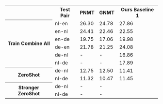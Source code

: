 <table style="width:100%">
  <tr>
    <th> </th>
    <th>Test Pair</th>
    <th>PNMT</th>
    <th>GNMT</th>
    <th>Ours Baseline 1</th>
  </tr>
  
  <tr>
    <th rowspan="6">Train Combine All</th>
    <td>nl-en</td>
    <td>26.30</td>
    <td>24.78</td>
    <td>27.86</td>
  </tr>
  <tr>
    <td>en-nl</td>
    <td>24.41</td>
    <td>22.46</td>
    <td>22.55</td>
  </tr>
  
  <tr>
    <td>en-de</td>
    <td>19.75</td>
    <td>17.06</td>
    <td>19.98</td>
  </tr>
  
  <tr>
    <td>de-en</td>
    <td>21.78</td>
    <td>21.25</td>
    <td>24.08</td>
  </tr>
  
  <tr>
    <td>de-nl</td>
    <td>-</td>
    <td>-</td>
    <td>16.86</td>
  </tr>
  
  <tr>
    <td>nl-de</td>
    <td>-</td>
    <td>-</td>
    <td>17.89</td>
  </tr>
  
  <tr>
    <th rowspan="2">ZeroShot</th>
    <td>de-nl</td>
    <td>12.75</td>
    <td>12.50</td>
    <td>11.41</td>
  </tr>
  
  <tr>
    <td>nl-de</td>
    <td>11.32</td>
    <td>10.47</td>
    <td>11.45</td>
  </tr>
   
  <tr>
    <th rowspan="2">Stronger ZeroShot</th>
    <td>de-nl</td>
    <td>-</td>
    <td>-</td>
    <td>  </td>
  </tr>
  
  <tr>
    <td>nl-de</td>
    <td>-</td>
    <td>-</td>
    <td> </td>
  </tr>
  
</table>
